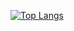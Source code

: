 [![Top Langs](https://github-readme-stats.vercel.app/api/top-langs/?username=baran2101&theme=radical&layout=compact)](https://github.com/baran2101/github-readme-stats)

